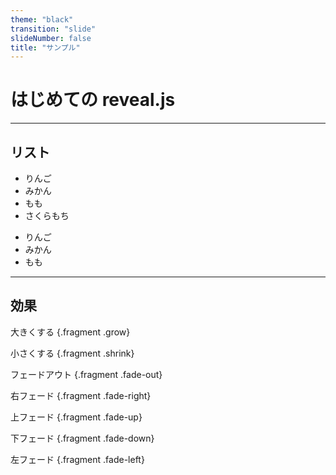 ```yaml
---
theme: "black"
transition: "slide"
slideNumber: false
title: "サンプル"
---
```


# はじめての reveal.js

---

## リスト
<section>

* りんご
* みかん
* もも
* さくらもち

</section>
<section>

* りんご
* みかん
* もも

</section>

---

## 効果

大きくする {.fragment .grow}

小さくする {.fragment .shrink}

フェードアウト {.fragment .fade-out}

右フェード {.fragment .fade-right}

上フェード {.fragment .fade-up}

下フェード {.fragment .fade-down}

左フェード {.fragment .fade-left}